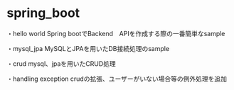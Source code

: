 # spring_boot

・hello world
Spring bootでBackend　APIを作成する際の一番簡単なsample

・mysql_jpa
MySQLとJPAを用いたDB接続処理のsample

・crud
mysql、jpaを用いたCRUD処理

・handling exception
crudの拡張、ユーザーがいない場合等の例外処理を追加
